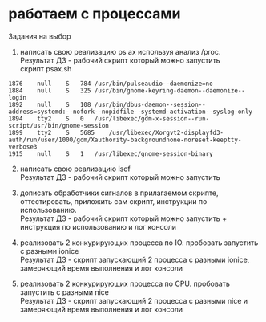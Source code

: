 # работаем с процессами
Задания на выбор
1. написать свою реализацию ps ax используя анализ /proc.\
Результат ДЗ - рабочий скрипт который можно запустить\
скрипт psax.sh

```
1876	null	S	784	/usr/bin/pulseaudio--daemonize=no
1884	null	S	325	/usr/bin/gnome-keyring-daemon--daemonize--login
1892	null	S	108	/usr/bin/dbus-daemon--session--address=systemd:--nofork--nopidfile--systemd-activation--syslog-only
1894	tty2	S	0	/usr/libexec/gdm-x-session--run-script/usr/bin/gnome-session
1899	tty2	S	5685	/usr/libexec/Xorgvt2-displayfd3-auth/run/user/1000/gdm/Xauthority-backgroundnone-noreset-keeptty-verbose3
1915	null	S	1	/usr/libexec/gnome-session-binary
```

2. написать свою реализацию lsof\
Результат ДЗ - рабочий скрипт который можно запустить

3. дописать обработчики сигналов в прилагаемом скрипте, оттестировать, приложить сам скрипт, инструкции по использованию.\
Результат ДЗ - рабочий скрипт который можно запустить + инструкция по использованию и лог консоли

4. реализовать 2 конкурирующих процесса по IO. пробовать запустить с разными ionice\
Результат ДЗ - скрипт запускающий 2 процесса с разными ionice, замеряющий время выполнения и лог консоли

5. реализовать 2 конкурирующих процесса по CPU. пробовать запустить с разными nice\
Результат ДЗ - скрипт запускающий 2 процесса с разными nice и замеряющий время выполнения и лог консоли
